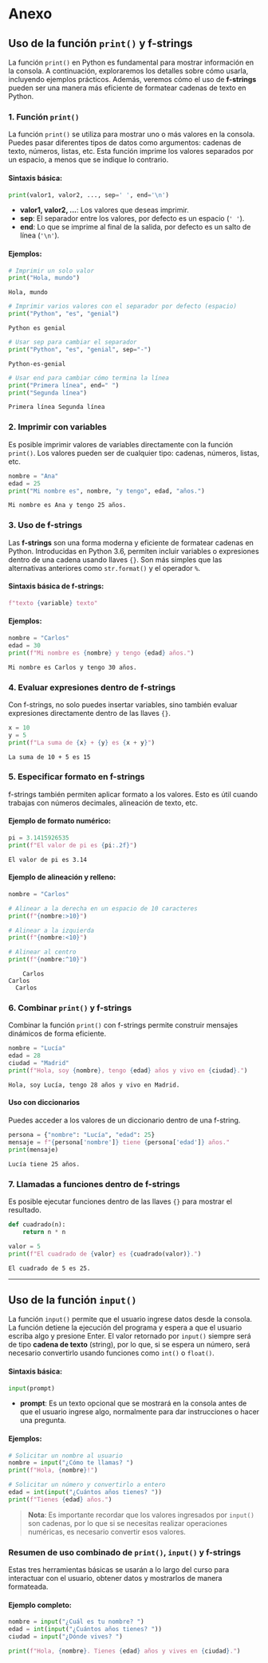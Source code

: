 # Anexo


## Uso de la función `print()` y f-strings

La función `print()` en Python es fundamental para mostrar información en la consola. A continuación, exploraremos los detalles sobre cómo usarla, incluyendo ejemplos prácticos. Además, veremos cómo el uso de **f-strings** pueden ser una manera más eficiente de formatear cadenas de texto en Python.

### 1. Función `print()`

La función `print()` se utiliza para mostrar uno o más valores en la consola. Puedes pasar diferentes tipos de datos como argumentos: cadenas de texto, números, listas, etc. Esta función imprime los valores separados por un espacio, a menos que se indique lo contrario.

#### Sintaxis básica:

```python
print(valor1, valor2, ..., sep=' ', end='\n')
```

- **valor1, valor2, ...**: Los valores que deseas imprimir.
- **sep**: El separador entre los valores, por defecto es un espacio (`' '`).
- **end**: Lo que se imprime al final de la salida, por defecto es un salto de línea (`'\n'`).

#### Ejemplos:


```python
# Imprimir un solo valor
print("Hola, mundo")
```

    Hola, mundo



```python
# Imprimir varios valores con el separador por defecto (espacio)
print("Python", "es", "genial")
```

    Python es genial



```python
# Usar sep para cambiar el separador
print("Python", "es", "genial", sep="-")
```

    Python-es-genial



```python
# Usar end para cambiar cómo termina la línea
print("Primera línea", end=" ")
print("Segunda línea")
```

    Primera línea Segunda línea


### 2. Imprimir con variables

Es posible imprimir valores de variables directamente con la función `print()`. Los valores pueden ser de cualquier tipo: cadenas, números, listas, etc.


```python
nombre = "Ana"
edad = 25
print("Mi nombre es", nombre, "y tengo", edad, "años.")
```

    Mi nombre es Ana y tengo 25 años.


### 3. Uso de f-strings

Las **f-strings** son una forma moderna y eficiente de formatear cadenas en Python. Introducidas en Python 3.6, permiten incluir variables o expresiones dentro de una cadena usando llaves `{}`. Son más simples que las alternativas anteriores como `str.format()` y el operador `%`.

#### Sintaxis básica de f-strings:

```python
f"texto {variable} texto"
```

#### Ejemplos:


```python
nombre = "Carlos"
edad = 30
print(f"Mi nombre es {nombre} y tengo {edad} años.")
```

    Mi nombre es Carlos y tengo 30 años.


### 4. Evaluar expresiones dentro de f-strings

Con f-strings, no solo puedes insertar variables, sino también evaluar expresiones directamente dentro de las llaves `{}`.


```python
x = 10
y = 5
print(f"La suma de {x} + {y} es {x + y}")
```

    La suma de 10 + 5 es 15


### 5. Especificar formato en f-strings

f-strings también permiten aplicar formato a los valores. Esto es útil cuando trabajas con números decimales, alineación de texto, etc.

#### Ejemplo de formato numérico:


```python
pi = 3.1415926535
print(f"El valor de pi es {pi:.2f}")
```

    El valor de pi es 3.14


#### Ejemplo de alineación y relleno:


```python
nombre = "Carlos"

# Alinear a la derecha en un espacio de 10 caracteres
print(f"{nombre:>10}")

# Alinear a la izquierda
print(f"{nombre:<10}")

# Alinear al centro
print(f"{nombre:^10}")
```

        Carlos
    Carlos    
      Carlos  


### 6. Combinar `print()` y f-strings

Combinar la función `print()` con f-strings permite construir mensajes dinámicos de forma eficiente.


```python
nombre = "Lucía"
edad = 28
ciudad = "Madrid"
print(f"Hola, soy {nombre}, tengo {edad} años y vivo en {ciudad}.")
```

    Hola, soy Lucía, tengo 28 años y vivo en Madrid.


#### Uso con diccionarios

Puedes acceder a los valores de un diccionario dentro de una f-string.


```python
persona = {"nombre": "Lucía", "edad": 25}
mensaje = f"{persona['nombre']} tiene {persona['edad']} años."
print(mensaje)
```

    Lucía tiene 25 años.


### 7. Llamadas a funciones dentro de f-strings

Es posible ejecutar funciones dentro de las llaves `{}` para mostrar el resultado.


```python
def cuadrado(n):
    return n * n

valor = 5
print(f"El cuadrado de {valor} es {cuadrado(valor)}.")
```

    El cuadrado de 5 es 25.


---

## Uso de la función `input()`

La función `input()` permite que el usuario ingrese datos desde la consola. La función detiene la ejecución del programa y espera a que el usuario escriba algo y presione Enter. El valor retornado por `input()` siempre será de tipo **cadena de texto** (string), por lo que, si se espera un número, será necesario convertirlo usando funciones como `int()` o `float()`.

#### **Sintaxis básica:**

```python
input(prompt)
```

- **prompt**: Es un texto opcional que se mostrará en la consola antes de que el usuario ingrese algo, normalmente para dar instrucciones o hacer una pregunta.

#### **Ejemplos:**


```python
# Solicitar un nombre al usuario
nombre = input("¿Cómo te llamas? ")
print(f"Hola, {nombre}!")
```


```python
# Solicitar un número y convertirlo a entero
edad = int(input("¿Cuántos años tienes? "))
print(f"Tienes {edad} años.")
```

> **Nota**: Es importante recordar que los valores ingresados por `input()` son cadenas, por lo que si se necesitas realizar operaciones numéricas, es necesario convertir esos valores.

### Resumen de uso combinado de `print()`, `input()` y f-strings

Estas tres herramientas básicas se usarán a lo largo del curso para interactuar con el usuario, obtener datos y mostrarlos de manera formateada.

#### Ejemplo completo:


```python
nombre = input("¿Cuál es tu nombre? ")
edad = int(input("¿Cuántos años tienes? "))
ciudad = input("¿Dónde vives? ")

print(f"Hola, {nombre}. Tienes {edad} años y vives en {ciudad}.")
```
